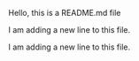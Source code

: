 Hello, this is a README.md file

I am adding a new line to this file.

I am adding a new line to this file.